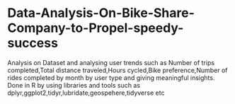 # Data-Analysis-On-Bike-Share-Company-to-Propel-speedy-success
Analysis on Dataset and analysing user trends such as Number of trips completed,Total distance traveled,Hours cycled,Bike preference,Number of rides completed by month by user type and giving meaningful insights. Done in R by using libraries and tools such as dplyr,ggplot2,tidyr,lubridate,geospehere,tidyverse etc
